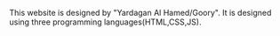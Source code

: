 This website is designed by "Yardagan Al Hamed/Goory". It is designed using three programming languages(HTML,CSS,JS).
